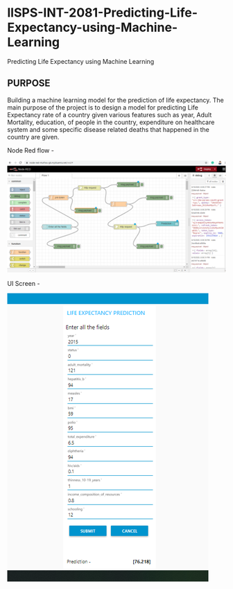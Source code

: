 # llSPS-INT-2081-Predicting-Life-Expectancy-using-Machine-Learning
Predicting Life Expectancy using Machine Learning

##	PURPOSE
Building a machine learning model for the prediction of life expectancy.
The main purpose of the project is to design a model for predicting Life Expectancy rate of a country given various features such as year, Adult Mortality, education, of people in the country, expenditure on healthcare system and some specific disease related deaths that happened in the country are given.



Node Red flow -

![](https://github.com/SmartPracticeschool/llSPS-INT-2081-Predicting-Life-Expectancy-using-Machine-Learning/blob/master/Extra/node-red%20flow.PNG)



UI Screen -

![](https://github.com/SmartPracticeschool/llSPS-INT-2081-Predicting-Life-Expectancy-using-Machine-Learning/blob/master/Extra/webpage%20ui.PNG)
